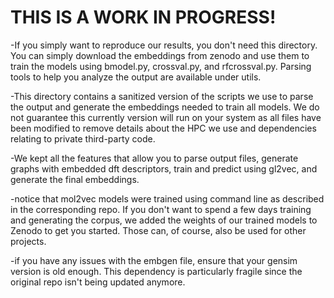 # THIS IS A WORK IN PROGRESS!

-If you simply want to reproduce our results, you don't need this directory. You can simply download the embeddings from zenodo and use them to train the models using bmodel.py, crossval.py, and rfcrossval.py. Parsing tools to help you analyze the output are available under utils.

-This directory contains a sanitized version of the scripts we use to parse the output and generate the embeddings needed to train all models. We do not guarantee this currently version will run on your system as all files have been modified to remove details about the HPC we use and dependencies relating to private third-party code.

-We kept all the features that allow you to parse output files, generate graphs with embedded dft descriptors, train and predict using gl2vec, and generate the final embeddings.

-notice that mol2vec models were trained using command line as described in the corresponding repo. If you don't want to spend a few days training and generating the corpus, we added the weights of our trained models to Zenodo to get you started. Those can, of course, also be used for other projects.

-if you have any issues with the embgen file, ensure that your gensim version is old enough. This dependency is particularly fragile since the original repo isn't being updated anymore.